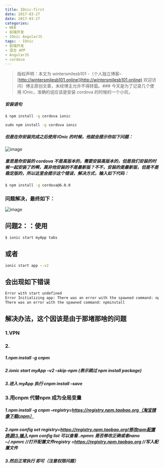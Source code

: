 ```yaml
---
title: IOnic-first
date: 2017-03-27
date: 2017-03-27
categories: 
- WEB
- 前端开发
- IOnic AngularJS
tags: - IOnic
- 前端开发
- 混合 APP
- AngularJS
- cordova
---
```

> 版权声明：本文为 wintersmilesb101 -（个人独立博客– [http://wintersmilesb101.online](http://wintersmilesb101.online) 欢迎访问）博主原创文章，未经博主允许不得转载。### 今天是为了记录几个使用 IOnic，准确的说应该是安装 cordova 的时候的一个小坑，
##### 安装语句

``` cmd
$ npm install -g cordova ionic

```

``` cmd
sudo npm install -g cordova ionic

```
##### 但是在你安装完成之后使用 IOnic 的时候，他就会提示你如下问题：
![image](http://on792ofrp.bkt.clouddn.com/17-3-27/35147767-file_1490614494677_133f0.png)
##### 意思是你安装的 cordova 不是高版本的，需要安装高版本的，但是我们安装的时候一起安装了的啊，莫非他安装的不是最新版？不不，安装的是最新版，但是不是稳定版的，所以这里会提示这个错误，解决方式，输入如下代码：

``` cmd
$ npm install -g cordova@6.0.0

```
### 问题解决，最终如下：
![image](http://on792ofrp.bkt.clouddn.com/17-3-27/93612916-file_1490614777045_99b.png)
## 问题2：：使用

``` cmd
$ ionic start myApp tabs

```
## 或者

``` cmd
ionic start app --v2

```
## 会出现如下错误

``` cmd
Error with start undefined
Error Initializing app: There was an error with the spawned command: npminstall
There was an error with the spawned command: npminstall

```
## 解决办法，这个因该是由于那堵那啥的问题
### 1.VPN
### 2.
##### 1.npm install -g cnpm
##### 2.ionic start myApp –v2 –skip-npm (表示跳过 npm install package)
##### 3.进入 myApp   执行 cnpm install –save
### 3.用cnpm 代替npm 成为全局变量
##### 1.npm install -g cnpm –registry=https://registry.npm.taobao.org（淘宝镜像下载cnpm）
##### 2.npm config set registry=https://registry.npm.taobao.org(修改npm配置换源)3.输入 npm config list  可以查看..npmrc 是否修改正确或者nano ~/.npmrc   //打开配置文件registry =https://registry.npm.taobao.org   //写入配置文件
##### 3.然后正常执行 即可（注意权限问题）
